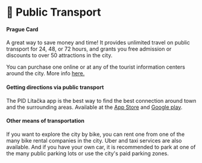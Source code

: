 # 🚃 Public Transport

#### Prague Card

A great way to save money and time! It provides unlimited travel on public transport for 24, 48, or 72 hours, and grants you free admission or discounts to over 50 attractions in the city.&#x20;

You can purchase one online or at any of the tourist information centers around the city. More info [here.](https://www.praguecoolpass.com/)

#### Getting directions via public transport

The PID Lítačka app is the best way to find the best connection around town and the surrounding areas. Available at the [App Store](https://apps.apple.com/cz/app/pid-litacka/id983071129) and [Google play](https://play.google.com/store/apps/details?id=cz.dpp.praguepublictransport\&hl=en\&pcampaignid=pcampaignidMKT-Other-global-all-co-prtnr-py-PartBadge-Mar2515-1).

#### Other means of transportation

If you want to explore the city by bike, you can rent one from one of the many bike rental companies in the city. Uber and taxi services are also available. And if you have your own car, it is recommended to park at one of the many public parking lots or use the city's paid parking zones.
